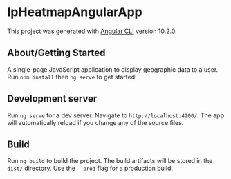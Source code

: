 # IpHeatmapAngularApp

This project was generated with [Angular CLI](https://github.com/angular/angular-cli) version 10.2.0.

## About/Getting Started

A single-page JavaScript application to display geographic data to a user. Run `npm install` then `ng serve` to get started!

## Development server

Run `ng serve` for a dev server. Navigate to `http://localhost:4200/`. The app will automatically reload if you change any of the source files.

## Build

Run `ng build` to build the project. The build artifacts will be stored in the `dist/` directory. Use the `--prod` flag for a production build.
